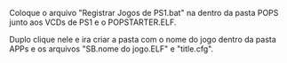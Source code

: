 Coloque o arquivo "Registrar Jogos de PS1.bat" na dentro da pasta POPS junto aos VCDs de PS1 e o POPSTARTER.ELF.

Duplo clique nele e ira criar a pasta com o nome do jogo dentro da pasta APPs e os arquivos "SB.nome do jogo.ELF" e "title.cfg".
